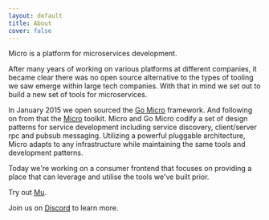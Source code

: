 ```yaml
---
layout: default
title: About
cover: false
---
```


Micro is a platform for microservices development. 

After many years of working on various platforms at different companies, it became clear 
there was no open source alternative to the types of tooling we saw emerge within large tech companies. 
With that in mind we set out to build a new set of tools for microservices.

In January 2015 we open sourced the [Go Micro](https://go-micro.dev) framework. And following on from that 
the [Micro](https://github.com/micro/micro) toolkit. Micro and Go Micro codify a set of design patterns for service 
development including service discovery, client/server rpc and pubsub messaging. Utilizing a powerful pluggable architecture, 
Micro adapts to any infrastructure while maintaining the same tools and development patterns.

Today we're working on a consumer frontend that focuses on providing a place that can leverage and utilise the tools we've built prior. 

Try out [Mu](https://mu.xyz).

Join us on [Discord]({{site.discord}}) to learn more.


